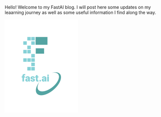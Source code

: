 Hello! Welcome to my FastAI blog. I will post here some updates on my leaarning journey as well as some useful information I find along the way. 

![](/images/logo.png "fast.ai's logo")

